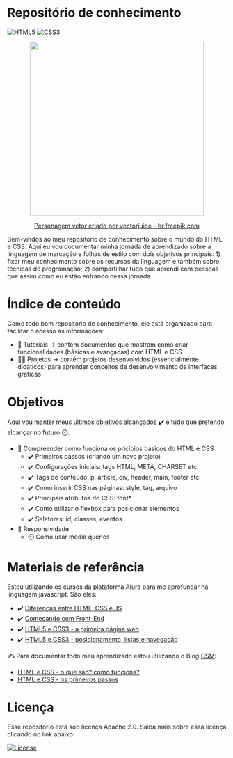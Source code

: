 #  Repositório de conhecimento

![HTML5](https://img.shields.io/badge/html5-%23E34F26.svg?style=for-the-badge&logo=html5&logoColor=white)
![CSS3](https://img.shields.io/badge/css3-%231572B6.svg?style=for-the-badge&logo=css3&logoColor=white)


<p align="center">
  <img src="https://user-images.githubusercontent.com/96696812/150406655-bfcf49c7-fbf7-412f-b709-11f29317ed06.jpg" width=400/>
  
 </p>
<p align="center">
  <a href='https://br.freepik.com/fotos-vetores-gratis/personagem'>Personagem vetor criado por vectorjuice - br.freepik.com</a>
</p>


Bem-vindos ao meu repositório de conhecimento sobre o mundo do HTML e CSS. Aqui eu vou documentar minha jornada de aprendizado sobre a linguagem de marcação e folhas de estilo com dois objetivos principais: 1) fixar meu conhecimento sobre os recursos da linguagem e também sobre técnicas de programação; 2) compartilhar tudo que aprendi com pessoas que assim como eu estão entrando nessa jornada.


# Índice de conteúdo

Como todo bom repositório de conhecimento, ele está organizado para facilitar o acesso as informações: 

- 🧠 Tutoriais → contém documentos que mostram como criar funcionalidades (básicas e avançadas) com HTML e CSS
- 👷‍♀️ Projetos → contém projetos desenvolvidos (essencialmente didáticos) para aprender conceitos de desenvolvimento de interfaces gráficas

# Objetivos

Aqui vou manter meus últimos objetivos alcançados ✔️ e tudo que pretendo alcançar no futuro ⏲️:

- 🎯 Compreender como funciona os pricípios básicos do HTML e CSS
    -  ✔️ Primeiros passos (criando um novo projeto)
    -  ✔️ Configurações iniciais: tags HTML, META, CHARSET etc.
    -  ✔️ Tags de conteúdo: p, article, div, header, main, footer etc.
    -  ✔️ Como inserir CSS nas páginas: style, tag, arquivo
    -  ✔️ Principais atributos do CSS: font*
    -  ✔️ Como utilizar o flexbox para posicionar elementos
    -  ✔️ Seletores: id, classes, eventos
- 🎯 Responsividade
    - ⏲️ Como usar media queries


# Materiais de referência

Estou utilizando os cursos da plataforma Alura para me aprofundar na linguagem javascript. São eles:
- ✔️ [Diferenças entre HTML, CSS e JS](https://www.alura.com.br/artigos/html-css-e-js-definicoes)
- ✔️ [Começando com Front-End](https://www.alura.com.br/artigos/comecando-com-front-end)
- ✔️ [HTML5 e CSS3 - a primeira página web](https://cursos.alura.com.br/course/html5-css3-primeiros-passos)
- ✔️ [HTML5 e CSS3 - posicionamento, listas e navegação](https://cursos.alura.com.br/course/html5-css3-posicionamento-listas-navegacao)


✍️ Para documentar todo meu aprendizado estou utilizando o Blog [CSM](https://www.computersciencemaster.com.br/cursos-desenvolvimento-web/): 
- [HTML e CSS - o que são? como funciona?](https://www.computersciencemaster.com.br/html-e-css-o-que-sao-e-como-funciona/)
- [HTML e CSS - os primeiros passos](https://www.computersciencemaster.com.br/html-e-css-os-primeiros-passos/)


# Licença

Esse repositório está sob licença Apache 2.0. Saiba mais sobre essa licença clicando no link abaixo:

[![License](https://img.shields.io/badge/License-Apache_2.0-blue.svg)](https://opensource.org/licenses/Apache-2.0)
